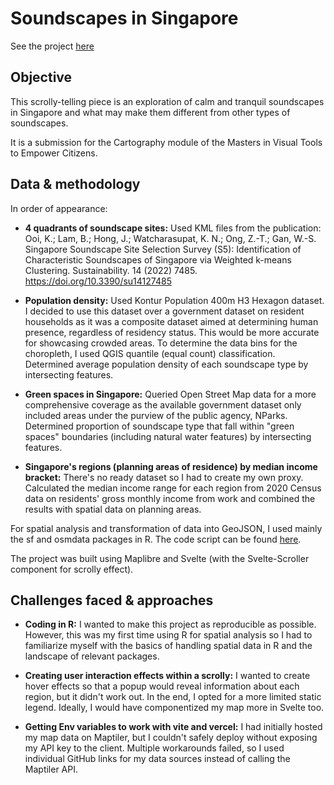# Soundscapes in Singapore

See the project [here](https://soundscapes-singapore.vercel.app/)

## Objective

This scrolly-telling piece is an exploration of calm and tranquil soundscapes in Singapore and what may make them different from other types of soundscapes. 

It is a submission for the Cartography module of the Masters in Visual Tools to Empower Citizens.  

## Data & methodology 

In order of appearance: 

- **4 quadrants of soundscape sites:** Used KML files from the publication: Ooi, K.; Lam, B.; Hong, J.; Watcharasupat, K. N.; Ong, Z.-T.; Gan, W.-S. Singapore Soundscape Site Selection Survey (S5): Identification of Characteristic Soundscapes of Singapore via Weighted k-means Clustering. Sustainability. 14 (2022) 7485. https://doi.org/10.3390/su14127485 

- **Population density:** Used Kontur Population 400m H3 Hexagon dataset. I decided to use this dataset over a government dataset on resident households as it was a composite dataset aimed at determining human presence, regardless of residency status. This would be more accurate for showcasing crowded areas. To determine the data bins for the choropleth, I used QGIS quantile (equal count) classification. Determined average population density of each soundscape type by intersecting features. 

- **Green spaces in Singapore:** Queried Open Street Map data for a more comprehensive coverage as the available government dataset only included areas under the purview of the public agency, NParks. Determined proportion of soundscape type that fall within "green spaces" boundaries (including natural water features) by intersecting features. 
 
- **Singapore's regions (planning areas of residence) by median income bracket:** There's no ready dataset so I had to create my own proxy. Calculated the median income range for each region from 2020 Census data on residents'  gross monthly income from work and combined the results with spatial data on planning areas. 

For spatial analysis and transformation of data into GeoJSON, I used mainly the sf and osmdata packages in R. The code script can be found [here](https://github.com/thedatacurious/soundscapes-singapore/blob/main/src/analysis_script.R).  

The project was built using Maplibre and Svelte (with the Svelte-Scroller component for scrolly effect). 

## Challenges faced & approaches 

- **Coding in R:** I wanted to make this project as reproducible as possible. However, this was my first time using R for spatial analysis so I had to familiarize myself with the basics of handling spatial data in R and the landscape of relevant packages.  

- **Creating user interaction effects within a scrolly:** I wanted to create hover effects so that a popup would reveal information about each region, but it didn't work out. In the end, I opted for a more limited static legend. Ideally, I would have componentized my map more in Svelte too.

- **Getting Env variables to work with vite and vercel:** I had initially hosted my map data on Maptiler, but I couldn't safely deploy without exposing my API key to the client. Multiple workarounds failed, so I used individual GitHub links for my data sources instead of calling the Maptiler API.  
